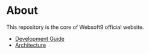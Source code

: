 # About

This repository is the core of Websoft9 official website. 

* [Development Guide](docs/developer.md)
* [Architecture](docs/architecture.md)